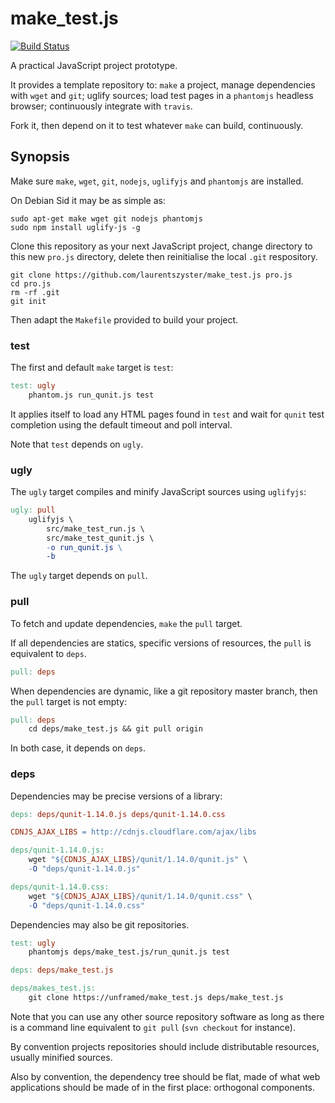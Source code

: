 make_test.js
===
[![Build Status](https://travis-ci.org/unframed/make_test.js.png)](https://travis-ci.org/unframed/make_test.js)

A practical JavaScript project prototype.

It provides a template repository to: `make` a project, manage dependencies with `wget` and `git`; uglify sources; load test pages in a `phantomjs` headless browser; continuously integrate with `travis`.

Fork it, then depend on it to test whatever `make` can build, continuously.

Synopsis
---
Make sure `make`, `wget`, `git`, `nodejs`, `uglifyjs` and `phantomjs` are installed.

On Debian Sid it may be as simple as:

~~~
sudo apt-get make wget git nodejs phantomjs
sudo npm install uglify-js -g
~~~

Clone this repository as your next JavaScript project, change directory to this new `pro.js` directory, delete then reinitialise the local `.git` respository.

~~~
git clone https://github.com/laurentszyster/make_test.js pro.js
cd pro.js
rm -rf .git
git init
~~~

Then adapt the `Makefile` provided to build your project.

### test

The first and default `make` target is `test`:

~~~Makefile
test: ugly
    phantom.js run_qunit.js test
~~~

It applies itself to load any HTML pages found in `test` and wait for `qunit` test completion using the default timeout and poll interval.

Note that `test` depends on `ugly`.

### ugly

The `ugly` target compiles and minify JavaScript sources using `uglifyjs`:

~~~Makefile
ugly: pull
    uglifyjs \
        src/make_test_run.js \
        src/make_test_qunit.js \
        -o run_qunit.js \
        -b
~~~

The `ugly` target depends on `pull`.

### pull

To fetch and update dependencies, `make` the `pull` target.

If all dependencies are statics, specific versions of resources, the `pull` is equivalent to `deps`.

~~~Makefile
pull: deps
~~~

When dependencies are dynamic, like a git repository master branch, then the `pull` target is not empty:

~~~Makefile
pull: deps
    cd deps/make_test.js && git pull origin
~~~

In both case, it depends on `deps`.

### deps

Dependencies may be precise versions of a library:

~~~Makefile
deps: deps/qunit-1.14.0.js deps/qunit-1.14.0.css

CDNJS_AJAX_LIBS = http://cdnjs.cloudflare.com/ajax/libs

deps/qunit-1.14.0.js:
    wget "${CDNJS_AJAX_LIBS}/qunit/1.14.0/qunit.js" \
    -O "deps/qunit-1.14.0.js"

deps/qunit-1.14.0.css:
    wget "${CDNJS_AJAX_LIBS}/qunit/1.14.0/qunit.css" \
    -O "deps/qunit-1.14.0.css"
~~~

Dependencies may also be git repositories.

~~~Makefile
test: ugly
    phantomjs deps/make_test.js/run_qunit.js test 

deps: deps/make_test.js

deps/makes_test.js:
    git clone https://unframed/make_test.js deps/make_test.js
~~~

Note that you can use any other source repository software as long as there is a command line equivalent to `git pull` (`svn checkout` for instance).

By convention projects repositories should include distributable resources, usually minified sources.

Also by convention, the dependency tree should be flat, made of what web applications should be made of in the first place: orthogonal components.
